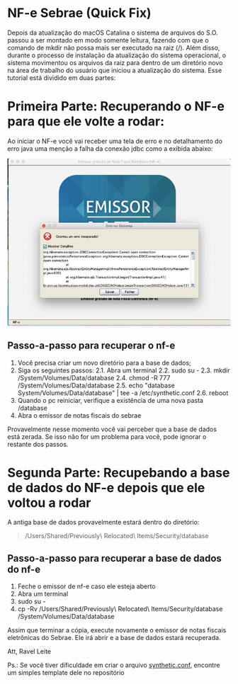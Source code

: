 # NF-e Sebrae (Quick Fix)

  Depois da atualização do macOS Catalina o sistema de arquivos do S.O. passou a ser montado em modo somente leitura, fazendo com que o comando de mkdir não possa mais ser executado na raiz (/). Além disso, durante o processo de instalação da atualização do sistema operacional, o sistema movimentou os arquivos da raiz para dentro de um diretório novo na área de trabalho do usuário que iniciou a atualização do sistema. Esse tutorial está dividido em duas partes:
  
# Primeira Parte: Recuperando o NF-e para que ele volte a rodar:

  Ao iniciar o NF-e você vai receber uma tela de erro e no detalhamento do erro java uma menção a falha da conexão jdbc como a exibida abaixo:
   
![emissor nf-e sebrae](https://github.com/ravxl/nfe-sebrae/blob/master/emissor_falha.jpg)   

## Passo-a-passo para recuperar o nf-e

1. Você precisa criar um novo diretório para a base de dados;
2. Siga os seguintes passos:
2.1. Abra um terminal
2.2. sudo su -
2.3. mkdir /System/Volumes/Data/database
2.4. chmod -R 777 /System/Volumes/Data/database
2.5. echo "database System/Volumes/Data/database" | tee -a /etc/synthetic.conf
2.6. reboot
3. Quando o pc reiniciar, verifique a existência de uma nova pasta /database
4. Abra o emissor de notas fiscais do sebrae

  Provavelmente nesse momento você vai perceber que a base de dados está zerada. Se isso não for um problema para você, pode ignorar o restante dos passos.
  
# Segunda Parte: Recupebando a base de dados do NF-e depois que ele voltou a rodar

  A antiga base de dados provavelmente estará dentro do diretório:
  
  > /Users/Shared/Previously\ Relocated\ Items/Security/database
  
  ## Passo-a-passo para recuperar a base de dados do nf-e
  1. Feche o emissor de nf-e caso ele esteja aberto
  2. Abra um terminal
  3. sudo su -
  4. cp -Rv /Users/Shared/Previously\ Relocated\ Items/Security/database /System/Volumes/Data/database
  
  Assim que terminar a cópia, execute novamente o emissor de notas fiscais eletrônicas do Sebrae. Ele irá abrir e a base de dados estará recuperada. 
  
Att,
Ravel Leite

Ps.: Se você tiver dificuldade em criar o arquivo [synthetic.conf](https://github.com/ravxl/nfe-sebrae/blob/master/synthetic.conf), encontre um simples template dele no repositório 

